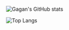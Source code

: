 ![Gagan's GitHub stats](https://github-readme-stats.vercel.app/api?username=gagandsk&show_icons=true&theme=radical)

![Top Langs](https://github-readme-stats.vercel.app/api/top-langs/?username=gagandsk)
